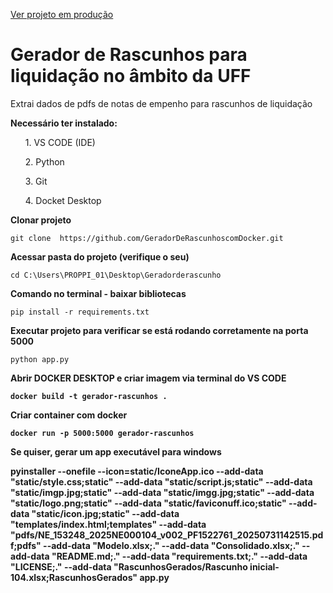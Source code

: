 <a href="https://geradorderascunhoscomdocker.onrender.com/">Ver projeto em produção</a>

# Gerador de Rascunhos para liquidação no âmbito da UFF
Extrai dados de pdfs de notas de empenho para rascunhos de liquidação 

<b>Necessário ter instalado:</b>
<ol>1. VS CODE (IDE)</ol>
<ol>2. Python</ol>
<ol>3. Git</ol>
<ol>4. Docket Desktop</ol>

<b>Clonar projeto</b>

    git clone  https://github.com/GeradorDeRascunhoscomDocker.git

<b>Acessar pasta do projeto (verifique o seu)</b>

    cd C:\Users\PROPPI_01\Desktop\Geradorderascunho
    
<b>Comando no terminal - baixar bibliotecas</b>
    
    pip install -r requirements.txt

<b>Executar projeto para verificar se está rodando corretamente na porta 5000</b>
    
    python app.py

<b> Abrir DOCKER DESKTOP e criar imagem via terminal do VS CODE 

    docker build -t gerador-rascunhos .  

<b> Criar container com docker

    docker run -p 5000:5000 gerador-rascunhos

<b> Se quiser, gerar um app executável para windows</b>

pyinstaller --onefile --icon=static/IconeApp.ico --add-data "static/style.css;static" --add-data "static/script.js;static" --add-data "static/imgp.jpg;static" --add-data "static/imgg.jpg;static" --add-data "static/logo.png;static" --add-data "static/faviconuff.ico;static" --add-data "static/icon.jpg;static" --add-data "templates/index.html;templates" --add-data "pdfs/NE_153248_2025NE000104_v002_PF1522761_20250731142515.pdf;pdfs" --add-data "Modelo.xlsx;." --add-data "Consolidado.xlsx;." --add-data "README.md;." --add-data "requirements.txt;." --add-data "LICENSE;." --add-data "RascunhosGerados/Rascunho inicial-104.xlsx;RascunhosGerados" app.py





